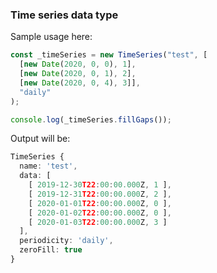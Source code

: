 ### Time series data type

Sample usage here: 

```typescript
const _timeSeries = new TimeSeries("test", [
  [new Date(2020, 0, 0), 1],
  [new Date(2020, 0, 1), 2],
  [new Date(2020, 0, 4), 3]],
  "daily"
);

console.log(_timeSeries.fillGaps());
``` 

Output will be: 

```typescript 
TimeSeries {
  name: 'test',
  data: [
    [ 2019-12-30T22:00:00.000Z, 1 ],
    [ 2019-12-31T22:00:00.000Z, 2 ],
    [ 2020-01-01T22:00:00.000Z, 0 ],
    [ 2020-01-02T22:00:00.000Z, 0 ],
    [ 2020-01-03T22:00:00.000Z, 3 ]
  ],
  periodicity: 'daily',
  zeroFill: true
}
```
